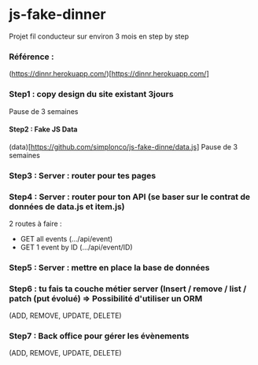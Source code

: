 # js-fake-dinner
Projet fil conducteur sur environ 3 mois en step by step 

### Référence :
(https://dinnr.herokuapp.com/)[https://dinnr.herokuapp.com/]

### Step1 : copy design du site existant 3jours

Pause de 3 semaines

#### Step2 : Fake JS Data
(data)[https://github.com/simplonco/js-fake-dinne/data.js]
Pause de 3 semaines

### Step3 :  Server  : router pour tes pages

### Step4 :  Server  : router pour ton API (se baser sur le contrat de données de data.js et item.js)
2 routes à faire :
  - GET all events (…/api/event)
  - GET 1 event by ID (…/api/event/ID)

### Step5 : Server : mettre en place la base de données

### Step6 : tu fais ta couche métier server (Insert / remove / list / patch (put évolué) => Possibilité d'utiliser un ORM
(ADD, REMOVE, UPDATE, DELETE)

### Step7 : Back office pour gérer les évènements 
(ADD, REMOVE, UPDATE, DELETE)
